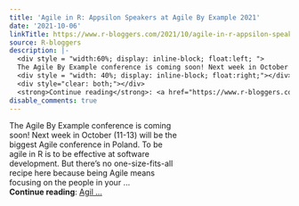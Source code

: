 ```yaml
---
title: 'Agile in R: Appsilon Speakers at Agile By Example 2021'
date: '2021-10-06'
linkTitle: https://www.r-bloggers.com/2021/10/agile-in-r-appsilon-speakers-at-agile-by-example-2021/
source: R-bloggers
description: |-
  <div style = "width:60%; display: inline-block; float:left; ">
  The Agile By Example conference is coming soon! Next week in October (11-13) will be the biggest Agile conference in Poland. To be agile in R is to be effective at software development. But there’s no one-size-fits-all recipe here because being Agile means focusing on the people in your ...</div>
  <div style = "width: 40%; display: inline-block; float:right;"></div>
  <div style="clear: both;"></div>
  <strong>Continue reading</strong>: <a href="https://www.r-bloggers.com/2021/10/agile-in-r-appsilon-speakers-at-agile-by-example-2021/">Agil ...
disable_comments: true
---
```

<div style = "width:60%; display: inline-block; float:left; ">
The Agile By Example conference is coming soon! Next week in October (11-13) will be the biggest Agile conference in Poland. To be agile in R is to be effective at software development. But there’s no one-size-fits-all recipe here because being Agile means focusing on the people in your ...</div>
<div style = "width: 40%; display: inline-block; float:right;"></div>
<div style="clear: both;"></div>
<strong>Continue reading</strong>: <a href="https://www.r-bloggers.com/2021/10/agile-in-r-appsilon-speakers-at-agile-by-example-2021/">Agil ...